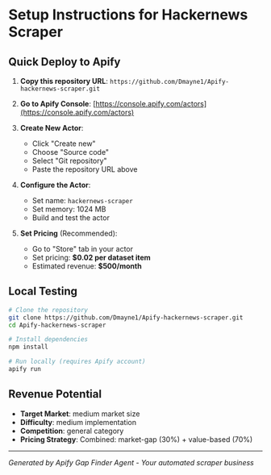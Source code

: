 # Setup Instructions for Hackernews Scraper

## Quick Deploy to Apify

1. **Copy this repository URL**: `https://github.com/Dmayne1/Apify-hackernews-scraper.git`

2. **Go to Apify Console**: [https://console.apify.com/actors](https://console.apify.com/actors)

3. **Create New Actor**:
   - Click "Create new"
   - Choose "Source code" 
   - Select "Git repository"
   - Paste the repository URL above

4. **Configure the Actor**:
   - Set name: `hackernews-scraper`
   - Set memory: 1024 MB
   - Build and test the actor

5. **Set Pricing** (Recommended):
   - Go to "Store" tab in your actor
   - Set pricing: **$0.02 per dataset item**
   - Estimated revenue: **$500/month**

## Local Testing

```bash
# Clone the repository
git clone https://github.com/Dmayne1/Apify-hackernews-scraper.git
cd Apify-hackernews-scraper

# Install dependencies
npm install

# Run locally (requires Apify account)
apify run
```

## Revenue Potential

- **Target Market**: medium market size
- **Difficulty**: medium implementation
- **Competition**: general category
- **Pricing Strategy**: Combined: market-gap (30%) + value-based (70%)

---

*Generated by Apify Gap Finder Agent - Your automated scraper business*